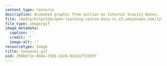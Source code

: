 ```yaml
---
content_type: resource
description: Animated graphic from section on Internal Gravity Waves.
file: /media/https%3A/open-learning-course-data-rc.s3.amazonaws.com/12-802-wave-motions-in-the-ocean-and-atmosphere-spring-2004/294bb71e868a258832e982e2a7f29297_twowave1.gif
file_type: image/gif
image_metadata:
  caption: ''
  credit: ''
  image-alt: ''
resourcetype: Image
title: twowave1.gif
uid: 294bb71e-868a-2588-32e9-82e2a7f29297
---
```

